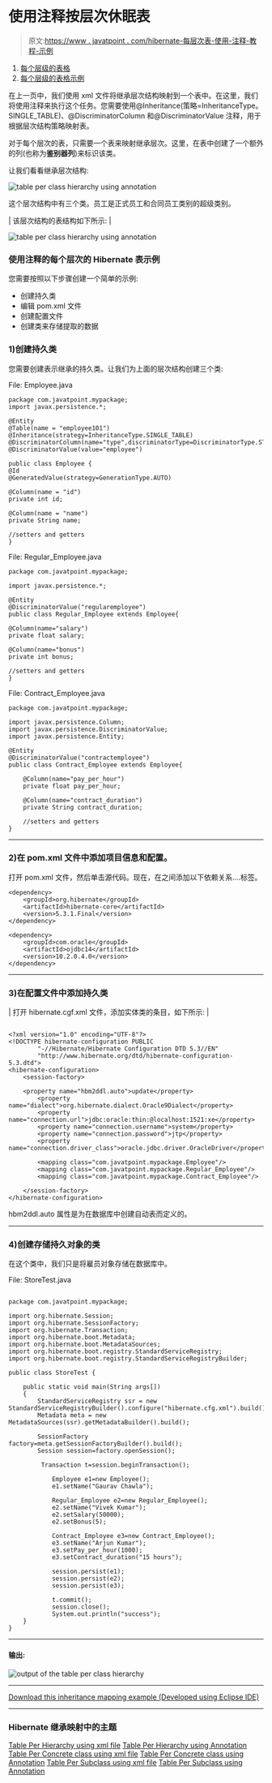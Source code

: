 # 使用注释按层次休眠表

> 原文:[https://www . javatpoint . com/hibernate-每层次表-使用-注释-教程-示例](https://www.javatpoint.com/hibernate-table-per-hierarchy-using-annotation-tutorial-example)

1.  [每个层级的表格](#)
2.  [每个层级的表格示例](#ex)

在上一页中，我们使用 xml 文件将继承层次结构映射到一个表中。在这里，我们将使用注释来执行这个任务。您需要使用@Inheritance(策略=InheritanceType。SINGLE_TABLE)、@DiscriminatorColumn 和@DiscriminatorValue 注释，用于根据层次结构策略映射表。

对于每个层次的表，只需要一个表来映射继承层次。这里，在表中创建了一个额外的列(也称为**鉴别器列**)来标识该类。

让我们看看继承层次结构:

![table per class hierarchy using annotation](../Images/1ee88d8a251b98174368673d823b622f.png)

这个层次结构中有三个类。员工是正式员工和合同员工类别的超级类别。

| 该层次结构的表结构如下所示: |

![table per class hierarchy using annotation](../Images/358fc3f8e28ba4bfaf217a5ea33d6079.png)

### 使用注释的每个层次的 Hibernate 表示例

您需要按照以下步骤创建一个简单的示例:

*   创建持久类
*   编辑 pom.xml 文件
*   创建配置文件
*   创建类来存储提取的数据

### 1)创建持久类

您需要创建表示继承的持久类。让我们为上面的层次结构创建三个类:

File: Employee.java

```
package com.javatpoint.mypackage;
import javax.persistence.*;

@Entity
@Table(name = "employee101")
@Inheritance(strategy=InheritanceType.SINGLE_TABLE)
@DiscriminatorColumn(name="type",discriminatorType=DiscriminatorType.STRING)
@DiscriminatorValue(value="employee")

public class Employee {
@Id
@GeneratedValue(strategy=GenerationType.AUTO)

@Column(name = "id")
private int id;

@Column(name = "name")
private String name;

//setters and getters
}

```

File: Regular_Employee.java

```
package com.javatpoint.mypackage;

import javax.persistence.*;

@Entity
@DiscriminatorValue("regularemployee")
public class Regular_Employee extends Employee{

@Column(name="salary")	
private float salary;

@Column(name="bonus")	
private int bonus;

//setters and getters
}

```

File: Contract_Employee.java

```
package com.javatpoint.mypackage;

import javax.persistence.Column;
import javax.persistence.DiscriminatorValue;
import javax.persistence.Entity;

@Entity
@DiscriminatorValue("contractemployee")
public class Contract_Employee extends Employee{

	@Column(name="pay_per_hour")
	private float pay_per_hour;

	@Column(name="contract_duration")
	private String contract_duration;

	//setters and getters
}

```

* * *

### 2)在 pom.xml 文件中添加项目信息和配置。

打开 pom.xml 文件，然后单击源代码。现在，在<dependencies>之间添加以下依赖关系....</dependencies>标签。

```
<dependency>
    <groupId>org.hibernate</groupId>
    <artifactId>hibernate-core</artifactId>
    <version>5.3.1.Final</version>
</dependency>

<dependency>
    <groupId>com.oracle</groupId>
    <artifactId>ojdbc14</artifactId>
    <version>10.2.0.4.0</version>
</dependency>

```

* * *

### 3)在配置文件中添加持久类

| 打开 hibernate.cgf.xml 文件，添加实体类的条目，如下所示: |

```

<?xml version="1.0" encoding="UTF-8"?>
<!DOCTYPE hibernate-configuration PUBLIC
		"-//Hibernate/Hibernate Configuration DTD 5.3//EN"
		"http://www.hibernate.org/dtd/hibernate-configuration-5.3.dtd">
<hibernate-configuration>
    <session-factory>

    <property name="hbm2ddl.auto">update</property>  
        <property name="dialect">org.hibernate.dialect.Oracle9Dialect</property>  
        <property name="connection.url">jdbc:oracle:thin:@localhost:1521:xe</property>  
        <property name="connection.username">system</property>  
        <property name="connection.password">jtp</property>  
        <property name="connection.driver_class">oracle.jdbc.driver.OracleDriver</property> 

        <mapping class="com.javatpoint.mypackage.Employee"/>
        <mapping class="com.javatpoint.mypackage.Regular_Employee"/>
        <mapping class="com.javatpoint.mypackage.Contract_Employee"/>

    </session-factory>
</hibernate-configuration>

```

hbm2ddl.auto 属性是为在数据库中创建自动表而定义的。

* * *

### 4)创建存储持久对象的类

在这个类中，我们只是将雇员对象存储在数据库中。

File: StoreTest.java

```

package com.javatpoint.mypackage;

import org.hibernate.Session;
import org.hibernate.SessionFactory;
import org.hibernate.Transaction;
import org.hibernate.boot.Metadata;
import org.hibernate.boot.MetadataSources;
import org.hibernate.boot.registry.StandardServiceRegistry;
import org.hibernate.boot.registry.StandardServiceRegistryBuilder;

public class StoreTest {

	public static void main(String args[])
	{
		StandardServiceRegistry ssr = new StandardServiceRegistryBuilder().configure("hibernate.cfg.xml").build();
	    Metadata meta = new MetadataSources(ssr).getMetadataBuilder().build();

		SessionFactory factory=meta.getSessionFactoryBuilder().build();
		Session session=factory.openSession();

		 Transaction t=session.beginTransaction();  

		    Employee e1=new Employee();  
		    e1.setName("Gaurav Chawla");  

		    Regular_Employee e2=new Regular_Employee();  
		    e2.setName("Vivek Kumar");  
		    e2.setSalary(50000);  
		    e2.setBonus(5);  

		    Contract_Employee e3=new Contract_Employee();  
		    e3.setName("Arjun Kumar");  
		    e3.setPay_per_hour(1000);  
		    e3.setContract_duration("15 hours");  

		    session.persist(e1);  
		    session.persist(e2);  
		    session.persist(e3);  

		    t.commit();  
		    session.close();  
		    System.out.println("success");  	
	}
}

```

* * *

#### 输出:

![output of the table per class hierarchy](../Images/4e71e348a23728bc63e320321b4bde22.png)

* * *

[Download this inheritance mapping example (Developed using Eclipse IDE)](hibernatepages/src/tphannotation.zip)

* * *

### Hibernate 继承映射中的主题

[Table Per Hierarchy using xml file](hibernate-table-per-hierarchy-example-using-xml-file)
[Table Per Hierarchy using Annotation](hibernate-table-per-hierarchy-using-annotation-tutorial-example)
[Table Per Concrete class using xml file](table-per-concrete-class)
[Table Per Concrete class using Annotation](hibernate-table-per-concrete-class-using-annotation-tutorial-example)
[Table Per Subclass using xml file](table-per-subclass)
[Table Per Subclass using Annotation](hibernate-table-per-subclass-using-annotation-tutorial-example)